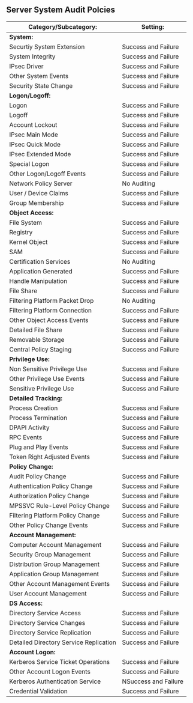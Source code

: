## Server System Audit Polcies

|	Category/Subcategory: | Setting: |
|	----------------	|	----------------	|
|	<strong>System:</strong>	|
|	Securtiy System Extension	|	 Success and Failure	|		
|	System Integrity	|	Success and Failure	|	
|	IPsec Driver	|	Success and Failure	|		
|	Other System Events |	Success and Failure	|		
|	Security State Change	|	Success and Failure	|
|<strong>Logon/Logoff:</strong>|		
|Logon|Success and Failure|		
|Logoff|Success and Failure|		
|Account Lockout|Success and Failure|			
|IPsec Main Mode |Success and Failure|		
|IPsec Quick Mode |Success and Failure|	
|IPsec Extended Mode|Success and Failure|	
|Special Logon|Success and Failure|		
|Other Logon/Logoff Events|Success and Failure|	
|Network Policy Server|No Auditing|			
|User / Device Claims|Success and Failure|			
|Group Membership|Success and Failure|				
|<strong>Object Access:</strong>|					
|File System|Success and Failure|	
|Registry|Success and Failure|	
|Kernel Object|Success and Failure|			
|SAM|Success and Failure|
|Certification Services|No Auditing|
|Application Generated|Success and Failure|
|Handle Manipulation|Success and Failure|
|File Share|Success and Failure|
|Filtering Platform Packet Drop|No Auditing|
|Filtering Platform Connection|Success and Failure|
|Other Object Access Events|Success and Failure|
|Detailed File Share|Success and Failure|
|Removable Storage|Success and Failure|
|Central Policy Staging|Success and Failure|	
|<strong>Privilege Use:</strong>|	
|Non Sensitive Privilege Use|Success and Failure|		
|Other Privilege Use Events|Success and Failure|		
|Sensitive Privilege Use|Success and Failure|				
|<strong>Detailed Tracking:</strong>|			
|Process Creation|Success and Failure|		
|Process Termination|Success and Failure|			
|DPAPI Activity|Success and Failure|		
|RPC Events|Success and Failure|	
|Plug and Play Events|Success and Failure|		
|Token Right Adjusted Events|Success and Failure|						
|<strong>Policy Change:</strong>|		
|Audit Policy Change|Success and Failure|		
|Authentication Policy Change|Success and Failure|		
|Authorization Policy Change|Success and Failure|		
|MPSSVC Rule-Level Policy Change|Success and Failure|		
|Filtering Platform Policy Change|Success and Failure|		
|Other Policy Change Events|Success and Failure	|			
|<strong>Account Management:</strong>|			
|Computer Account Management|Success and Failure|		
|Security Group Management|Success and Failure|		
|Distribution Group Management|Success and Failure|		
|Application Group Management|Success and Failure|		
|Other Account Management Events|Success and Failure|		
|User Account Management|Success and Failure|			
|<strong>DS Access:</strong>|
|Directory Service Access|Success and Failure|			
|Directory Service Changes|Success and Failure|		
|Directory Service Replication|Success and Failure|		
|Detailed Directory Service Replication|Success and Failure|				
|<strong>Account Logon:</strong>|		
|Kerberos Service Ticket Operations|Success and Failure|		
|Other Account Logon Events|Success and Failure|	
|Kerberos Authentication Service|NSuccess and Failure|		
|Credential Validation|Success and Failure|		
